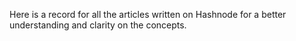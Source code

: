 Here is a record for all the articles written on Hashnode for a better understanding and clarity on the concepts.